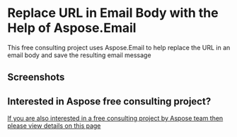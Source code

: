 # Replace URL in Email Body with the Help of Aspose.Email
This free consulting project uses Aspose.Email to help replace the URL  in an email body and save the resulting email message

## Screenshots



## Interested in Aspose free consulting project?
[If you are also interested in a free consulting project by Aspose team then please view details on this page](https://aspose-free-consulting.github.io/)

